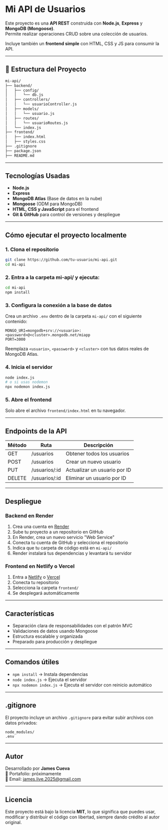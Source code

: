 # Mi API de Usuarios

Este proyecto es una **API REST** construida con **Node.js**, **Express** y **MongoDB (Mongoose)**.  
Permite realizar operaciones CRUD sobre una colección de usuarios.

Incluye también un **frontend simple** con HTML, CSS y JS para consumir la API.

---

## 📁 Estructura del Proyecto

```bash
mi-api/
├── backend/
│   ├── config/
│   │   └── db.js
│   ├── controllers/
│   │   └── usuarioController.js
│   ├── models/
│   │   └── usuario.js
│   ├── routes/
│   │   └── usuarioRoutes.js
│   └── index.js
├── frontend/
│   ├── index.html
│   ├── styles.css
├── .gitignore
├── package.json
├── README.md
```

---

## Tecnologías Usadas

- **Node.js**
- **Express**
- **MongoDB Atlas** (Base de datos en la nube)
- **Mongoose** (ODM para MongoDB)
- **HTML, CSS y JavaScript** para el frontend
- **Git & GitHub** para control de versiones y despliegue

---

## Cómo ejecutar el proyecto localmente

### 1. Clona el repositorio

```bash
git clone https://github.com/tu-usuario/mi-api.git
cd mi-api
```

### 2. Entra a la carpeta mi-api/ y ejecuta:

```bash
cd mi-api
npm install
```

### 3. Configura la conexión a la base de datos

Crea un archivo `.env` dentro de la carpeta `mi-api/` con el siguiente contenido:

```env
MONGO_URI=mongodb+srv://<usuario>:<password>@<cluster>.mongodb.net/miapp
PORT=3000
```

Reemplaza `<usuario>`, `<password>` y `<cluster>` con tus datos reales de MongoDB Atlas.

### 4. Inicia el servidor

```bash
node index.js
# o si usas nodemon
npx nodemon index.js
```

### 5. Abre el frontend

Solo abre el archivo `frontend/index.html` en tu navegador.

---

## Endpoints de la API

| Método | Ruta           | Descripción                  |
|--------|----------------|------------------------------|
| GET    | /usuarios      | Obtener todos los usuarios   |
| POST   | /usuarios      | Crear un nuevo usuario       |
| PUT    | /usuarios/:id  | Actualizar un usuario por ID |
| DELETE | /usuarios/:id  | Eliminar un usuario por ID   |

---

## Despliegue

### Backend en Render

1. Crea una cuenta en [Render](https://render.com)
2. Sube tu proyecto a un repositorio en GitHub
3. En Render, crea un nuevo servicio "Web Service"
4. Conecta tu cuenta de GitHub y selecciona el repositorio
5. Indica que tu carpeta de código está en `mi-api/`
6. Render instalará tus dependencias y levantará tu servidor

### Frontend en Netlify o Vercel

1. Entra a [Netlify](https://netlify.com) o [Vercel](https://vercel.com)
2. Conecta tu repositorio
3. Selecciona la carpeta `frontend/`
4. Se desplegará automáticamente

---

## Características

- Separación clara de responsabilidades con el patrón MVC
- Validaciones de datos usando Mongoose
- Estructura escalable y organizada
- Preparado para producción y despliegue

---

## Comandos útiles

- `npm install` → Instala dependencias
- `node index.js` → Ejecuta el servidor
- `npx nodemon index.js` → Ejecuta el servidor con reinicio automático

---

## .gitignore

El proyecto incluye un archivo `.gitignore` para evitar subir archivos
con datos privados:

```
node_modules/
.env
```

---

## Autor

Desarrollado por **James Cueva**  
💼 Portafolio: próximamente  
📧 Email: james.live.2025@gmail.com

---

## Licencia

Este proyecto está bajo la licencia **MIT**, lo que significa que puedes usar, modificar y distribuir el código con libertad, siempre dando crédito al autor original.

